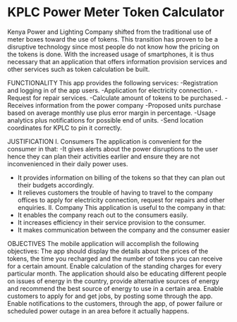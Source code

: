 # KPLC Power Meter Token Calculator

Kenya Power and Lighting Company shifted from the traditional use of meter boxes toward the use of tokens. This transition has proven to be a disruptive technology since most people do not know how the pricing on the tokens is done. With the increased usage of smartphones, it is thus necessary that an application that offers information provision services and other services such as token calculation be built.

FUNCTIONALITY
This app provides the following services:
-Registration and logging in of the app users.
-Application for electricity connection.
-Request for repair services.
-Calculate amount of tokens to be purchased.
-Receives information from the power company
-Proposed units purchase based on average monthly use plus error margin in percentage.
-Usage analytics plus notifications for possible end of units.
-Send location coordinates for KPLC to pin it correctly.

JUSTIFICATION
I.	Consumers
The application is convenient for the consumer in that: 
-It gives alerts about the power disruptions to the user hence they can plan their activities earlier and ensure they are not inconvenienced in their daily power uses.
- It provides information on billing of the tokens so that they can plan out their budgets accordingly.
- It relieves customers the trouble of having to travel to the company offices to apply for electricity connection, request for repairs and other enquiries.
  II. 	Company
	This application is useful to the company in that:
-	It enables the company reach out to the consumers easily.
-	It increases efficiency in their service provision to the consumer.
-	It makes communication between the company and the consumer easier

OBJECTIVES
The mobile application will accomplish the following objectives:
The app should display the details about the prices of the tokens, the time you recharged and the number of tokens you can receive for a certain amount.
Enable calculation of the standing charges for every particular month.
The application should also be educating different people on issues of energy in the country, provide alternative sources of energy and recommend the best source of energy to use in a certain area.
Enable customers to apply for and get jobs, by posting some through the app.
Enable notifications to the customers, through the app, of power failure or scheduled power outage in an area before it actually happens.

